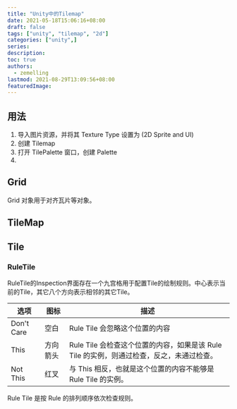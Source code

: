 ```yaml
---
title: "Unity中的Tilemap"
date: 2021-05-18T15:06:16+08:00
draft: false
tags: ["unity", "tilemap", "2d"]
categories: ["unity",]
series:
description:
toc: true
authors:
  - zemelling
lastmod: 2021-08-29T13:09:56+08:00
featuredImage:
---
```


## 用法

1. 导入图片资源，并将其 Texture Type 设置为 (2D Sprite and UI)
2. 创建 Tilemap 
3. 打开 TilePalette 窗口，创建 Palette
4. 

## Grid

Grid 对象用于对齐瓦片等对象。

## TileMap

## Tile

### RuleTile

RuleTile的Inspection界面存在一个九宫格用于配置Tile的绘制规则。中心表示当前的Tile，其它八个方向表示相邻的其它Tile。

|选项|图标|描述|
|-|-|-|
|Don't Care|空白|Rule Tile 会忽略这个位置的内容|
|This|方向箭头|Rule Tile 会检查这个位置的内容，如果是该 Rule Tile 的实例，则通过检查，反之，未通过检查。|
|Not This|红叉|与 This 相反，也就是这个位置的内容不能够是 Rule Tile 的实例。|

Rule Tile 是按 Rule 的排列顺序依次检查规则。


